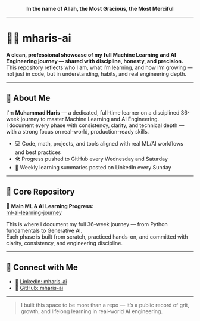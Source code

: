 <p align="center"><b>In the name of Allah, the Most Gracious, the Most Merciful</b></p>

---

# 🧑‍💻 mharis-ai

**A clean, professional showcase of my full Machine Learning and AI Engineering journey — shared with discipline, honesty, and precision.**  
This repository reflects who I am, what I’m learning, and how I’m growing — not just in code, but in understanding, habits, and real engineering depth.

---

## 📌 About Me

I'm **Muhammad Haris** — a dedicated, full-time learner on a disciplined 36-week journey to master Machine Learning and AI Engineering.  
I document every phase with consistency, clarity, and technical depth — with a strong focus on real-world, production-ready skills.

- 💻 Code, math, projects, and tools aligned with real ML/AI workflows and best practices  
- 🛠️ Progress pushed to GitHub every Wednesday and Saturday  
- 📝 Weekly learning summaries posted on LinkedIn every Sunday

---

## 🚀 Core Repository

📍 **Main ML & AI Learning Progress:**  
[ml-ai-learning-journey](https://github.com/mharis-ai/ml-ai-learning-journey)

This is where I document my full 36-week journey — from Python fundamentals to Generative AI.  
Each phase is built from scratch, practiced hands-on, and committed with clarity, consistency, and engineering discipline.

---

## 🔗 Connect with Me

- 💼 [LinkedIn: mharis-ai](https://www.linkedin.com/in/mharis-ai)   
- 🐙 [GitHub: mharis-ai](https://github.com/mharis-ai)

---

> I built this space to be more than a repo — it’s a public record of grit, growth, and lifelong learning in real-world AI engineering.
